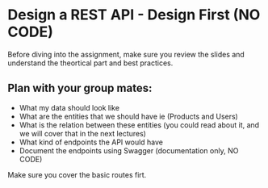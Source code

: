 # Design a REST API - Design First (NO CODE)

Before diving into the assignment, make sure you review the slides and understand the theortical part and best practices.

## Plan with your group mates:

- What my data should look like
- What are the entities that we should have ie (Products and Users)
- What is the relation between these entities (you could read about it, and we will cover that in the next lectures)
- What kind of endpoints the API would have
- Document the endpoints using Swagger (documentation only, NO CODE)

Make sure you cover the basic routes firt.
